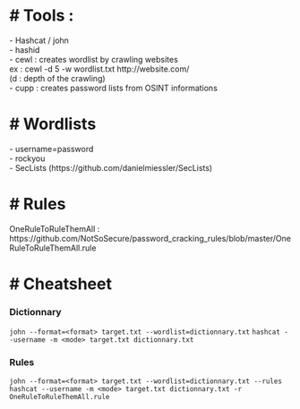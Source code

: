 <h1># Tools :</h1>  
- Hashcat / john <br/> 
- hashid  <br/>
- cewl : creates wordlist by crawling websites <br/>
ex : cewl -d 5 -w wordlist.txt http://website.com/  <br/>
(d : depth of the crawling)  <br/>
- cupp : creates password lists from OSINT informations  <br/>
  
<h1># Wordlists</h1>  
- username=password  <br/>
- rockyou  <br/>
- SecLists (https://github.com/danielmiessler/SecLists)  <br/>
    
<h1># Rules</h1>   
OneRuleToRuleThemAll : https://github.com/NotSoSecure/password_cracking_rules/blob/master/OneRuleToRuleThemAll.rule  <br/>
  
<h1># Cheatsheet</h1>  
<h3>Dictionnary</h3>  
<code>john --format=&lt;format&gt; target.txt --wordlist=dictionnary.txt</code>
<code>hashcat --username -m &lt;mode&gt; target.txt dictionnary.txt</code>
 
<h3>Rules</h3>
<code>john --format=&lt;format&gt; target.txt --wordlist=dictionnary.txt --rules</code>
<code>hashcat --username -m &lt;mode&gt; target.txt dictionnary.txt -r OneRuleToRuleThemAll.rule</code>
